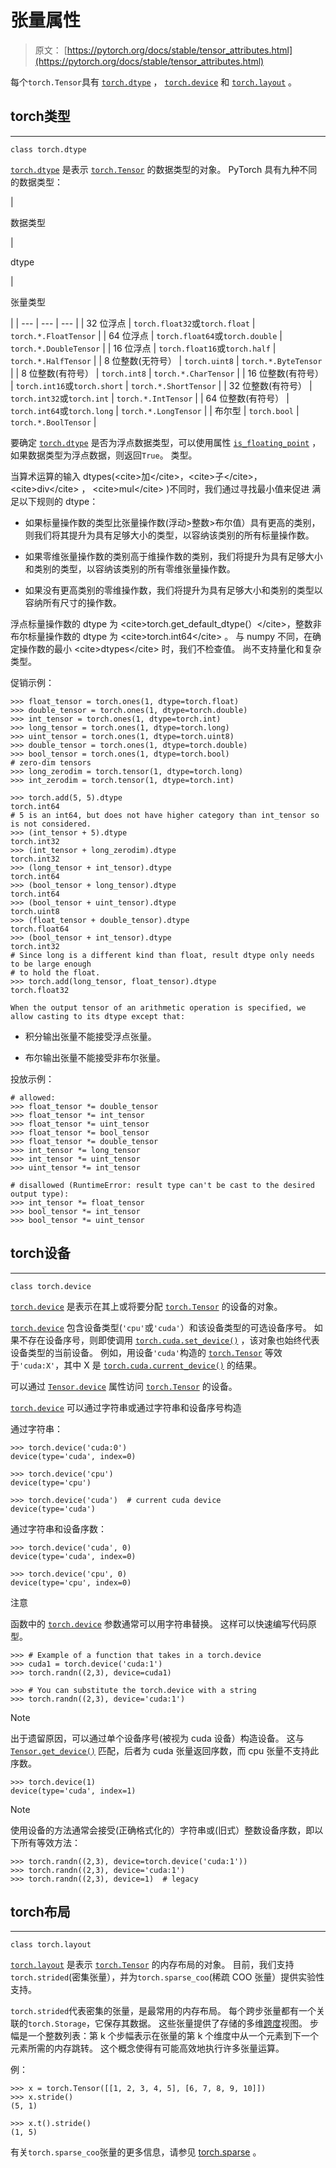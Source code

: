 # 张量属性

> 原文： [https://pytorch.org/docs/stable/tensor_attributes.html](https://pytorch.org/docs/stable/tensor_attributes.html)

每个`torch.Tensor`具有 [`torch.dtype`](#torch.torch.dtype "torch.torch.dtype") ， [`torch.device`](#torch.torch.device "torch.torch.device") 和 [`torch.layout`](#torch.torch.layout "torch.torch.layout") 。

## torch类型

* * *

```
class torch.dtype
```

[`torch.dtype`](#torch.torch.dtype "torch.torch.dtype") 是表示 [`torch.Tensor`](tensors.html#torch.Tensor "torch.Tensor") 的数据类型的对象。 PyTorch 具有九种不同的数据类型：

| 

数据类型

 | 

dtype

 | 

张量类型

 |
| --- | --- | --- |
| 32 位浮点 | `torch.float32`或`torch.float` | `torch.*.FloatTensor` |
| 64 位浮点 | `torch.float64`或`torch.double` | `torch.*.DoubleTensor` |
| 16 位浮点 | `torch.float16`或`torch.half` | `torch.*.HalfTensor` |
| 8 位整数(无符号） | `torch.uint8` | `torch.*.ByteTensor` |
| 8 位整数(有符号） | `torch.int8` | `torch.*.CharTensor` |
| 16 位整数(有符号） | `torch.int16`或`torch.short` | `torch.*.ShortTensor` |
| 32 位整数(有符号） | `torch.int32`或`torch.int` | `torch.*.IntTensor` |
| 64 位整数(有符号） | `torch.int64`或`torch.long` | `torch.*.LongTensor` |
| 布尔型 | `torch.bool` | `torch.*.BoolTensor` |

要确定 [`torch.dtype`](#torch.torch.dtype "torch.torch.dtype") 是否为浮点数据类型，可以使用属性 [`is_floating_point`](torch.html#torch.is_floating_point "torch.is_floating_point") ，如果数据类型为浮点数据，则返回`True`。 类型。

当算术运算的输入 dtypes(&lt;cite&gt;加&lt;/cite&gt;，&lt;cite&gt;子&lt;/cite&gt;， &lt;cite&gt;div&lt;/cite&gt; ， &lt;cite&gt;mul&lt;/cite&gt; )不同时，我们通过寻找最小值来促进 满足以下规则的 dtype：

*   如果标量操作数的类型比张量操作数(浮动&gt;整数&gt;布尔值）具有更高的类别，则我们将其提升为具有足够大小的类型，以容纳该类别的所有标量操作数。

*   如果零维张量操作数的类别高于维操作数的类别，我们将提升为具有足够大小和类别的类型，以容纳该类别的所有零维张量操作数。

*   如果没有更高类别的零维操作数，我们将提升为具有足够大小和类别的类型以容纳所有尺寸的操作数。

浮点标量操作数的 dtype 为 &lt;cite&gt;torch.get_default_dtype(）&lt;/cite&gt;，整数非布尔标量操作数的 dtype 为 &lt;cite&gt;torch.int64&lt;/cite&gt; 。 与 numpy 不同，在确定操作数的最小 &lt;cite&gt;dtypes&lt;/cite&gt; 时，我们不检查值。 尚不支持量化和复杂类型。

促销示例：

```
>>> float_tensor = torch.ones(1, dtype=torch.float)
>>> double_tensor = torch.ones(1, dtype=torch.double)
>>> int_tensor = torch.ones(1, dtype=torch.int)
>>> long_tensor = torch.ones(1, dtype=torch.long)
>>> uint_tensor = torch.ones(1, dtype=torch.uint8)
>>> double_tensor = torch.ones(1, dtype=torch.double)
>>> bool_tensor = torch.ones(1, dtype=torch.bool)
# zero-dim tensors
>>> long_zerodim = torch.tensor(1, dtype=torch.long)
>>> int_zerodim = torch.tensor(1, dtype=torch.int)

>>> torch.add(5, 5).dtype
torch.int64
# 5 is an int64, but does not have higher category than int_tensor so is not considered.
>>> (int_tensor + 5).dtype
torch.int32
>>> (int_tensor + long_zerodim).dtype
torch.int32
>>> (long_tensor + int_tensor).dtype
torch.int64
>>> (bool_tensor + long_tensor).dtype
torch.int64
>>> (bool_tensor + uint_tensor).dtype
torch.uint8
>>> (float_tensor + double_tensor).dtype
torch.float64
>>> (bool_tensor + int_tensor).dtype
torch.int32
# Since long is a different kind than float, result dtype only needs to be large enough
# to hold the float.
>>> torch.add(long_tensor, float_tensor).dtype
torch.float32

```

```
When the output tensor of an arithmetic operation is specified, we allow casting to its dtype except that:
```

*   积分输出张量不能接受浮点张量。

*   布尔输出张量不能接受非布尔张量。

投放示例：

```
# allowed:
>>> float_tensor *= double_tensor
>>> float_tensor *= int_tensor
>>> float_tensor *= uint_tensor
>>> float_tensor *= bool_tensor
>>> float_tensor *= double_tensor
>>> int_tensor *= long_tensor
>>> int_tensor *= uint_tensor
>>> uint_tensor *= int_tensor

# disallowed (RuntimeError: result type can't be cast to the desired output type):
>>> int_tensor *= float_tensor
>>> bool_tensor *= int_tensor
>>> bool_tensor *= uint_tensor

```

## torch设备

* * *

```
class torch.device
```

[`torch.device`](#torch.torch.device "torch.torch.device") 是表示在其上或将要分配 [`torch.Tensor`](tensors.html#torch.Tensor "torch.Tensor") 的设备的对象。

[`torch.device`](#torch.torch.device "torch.torch.device") 包含设备类型(`'cpu'`或`'cuda'`）和该设备类型的可选设备序号。 如果不存在设备序号，则即使调用 [`torch.cuda.set_device()`](cuda.html#torch.cuda.set_device "torch.cuda.set_device") ，该对象也始终代表设备类型的当前设备。 例如，用设备`'cuda'`构造的 [`torch.Tensor`](tensors.html#torch.Tensor "torch.Tensor") 等效于`'cuda:X'`，其中 X 是 [`torch.cuda.current_device()`](cuda.html#torch.cuda.current_device "torch.cuda.current_device") 的结果。

可以通过 [`Tensor.device`](tensors.html#torch.Tensor.device "torch.Tensor.device") 属性访问 [`torch.Tensor`](tensors.html#torch.Tensor "torch.Tensor") 的设备。

[`torch.device`](#torch.torch.device "torch.torch.device") 可以通过字符串或通过字符串和设备序号构造

通过字符串：

```
>>> torch.device('cuda:0')
device(type='cuda', index=0)

>>> torch.device('cpu')
device(type='cpu')

>>> torch.device('cuda')  # current cuda device
device(type='cuda')

```

通过字符串和设备序数：

```
>>> torch.device('cuda', 0)
device(type='cuda', index=0)

>>> torch.device('cpu', 0)
device(type='cpu', index=0)

```

注意

函数中的 [`torch.device`](#torch.torch.device "torch.torch.device") 参数通常可以用字符串替换。 这样可以快速编写代码原型。

```
>>> # Example of a function that takes in a torch.device
>>> cuda1 = torch.device('cuda:1')
>>> torch.randn((2,3), device=cuda1)

```

```
>>> # You can substitute the torch.device with a string
>>> torch.randn((2,3), device='cuda:1')

```

Note

出于遗留原因，可以通过单个设备序号(被视为 cuda 设备）构造设备。 这与 [`Tensor.get_device()`](tensors.html#torch.Tensor.get_device "torch.Tensor.get_device") 匹配，后者为 cuda 张量返回序数，而 cpu 张量不支持此序数。

```
>>> torch.device(1)
device(type='cuda', index=1)

```

Note

使用设备的方法通常会接受(正确格式化的）字符串或(旧式）整数设备序数，即以下所有等效方法：

```
>>> torch.randn((2,3), device=torch.device('cuda:1'))
>>> torch.randn((2,3), device='cuda:1')
>>> torch.randn((2,3), device=1)  # legacy

```

## torch布局

* * *

```
class torch.layout
```

[`torch.layout`](#torch.torch.layout "torch.torch.layout") 是表示 [`torch.Tensor`](tensors.html#torch.Tensor "torch.Tensor") 的内存布局的对象。 目前，我们支持`torch.strided`(密集张量），并为`torch.sparse_coo`(稀疏 COO 张量）提供实验性支持。

`torch.strided`代表密集的张量，是最常用的内存布局。 每个跨步张量都有一个关联的`torch.Storage`，它保存其数据。 这些张量提供了存储的多维[跨度](https://en.wikipedia.org/wiki/Stride_of_an_array)视图。 步幅是一个整数列表：第 k 个步幅表示在张量的第 k 个维度中从一个元素到下一个元素所需的内存跳转。 这个概念使得有可能高效地执行许多张量运算。

例：

```
>>> x = torch.Tensor([[1, 2, 3, 4, 5], [6, 7, 8, 9, 10]])
>>> x.stride()
(5, 1)

>>> x.t().stride()
(1, 5)

```

有关`torch.sparse_coo`张量的更多信息，请参见 [torch.sparse](sparse.html#sparse-docs) 。